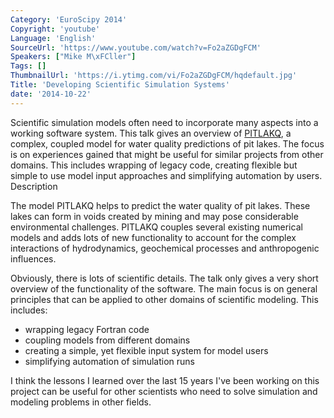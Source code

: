 ```yaml
---
Category: 'EuroScipy 2014'
Copyright: 'youtube'
Language: 'English'
SourceUrl: 'https://www.youtube.com/watch?v=Fo2aZGDgFCM'
Speakers: ["Mike M\xFCller"]
Tags: []
ThumbnailUrl: 'https://i.ytimg.com/vi/Fo2aZGDgFCM/hqdefault.jpg'
Title: 'Developing Scientific Simulation Systems'
date: '2014-10-22'
---
```

Scientific simulation models often need to incorporate many aspects into a
working software system. This talk gives an overview of
[PITLAKQ](http://www.pitlakq.com/), a complex, coupled model for water
quality predictions of pit lakes. The focus is on experiences gained that
might be useful for similar projects from other domains. This includes
wrapping of legacy code, creating flexible but simple to use model input
approaches and simplifying automation by users.  Description

The model PITLAKQ helps to predict the water quality of pit lakes. These
lakes can form in voids created by mining and may pose considerable
environmental challenges. PITLAKQ couples several existing numerical models
and adds lots of new functionality to account for the complex interactions
of hydrodynamics, geochemical processes and anthropogenic influences.

Obviously, there is lots of scientific details. The talk only gives a very
short overview of the functionality of the software. The main focus is on
general principles that can be applied to other domains of scientific
modeling. This includes:

* wrapping legacy Fortran code
* coupling models from different domains
* creating a simple, yet flexible input system for model users
* simplifying automation of simulation runs

I think the lessons I learned over the last 15 years I've been working on
this project can be useful for other scientists who need to solve simulation
and modeling problems in other fields.
